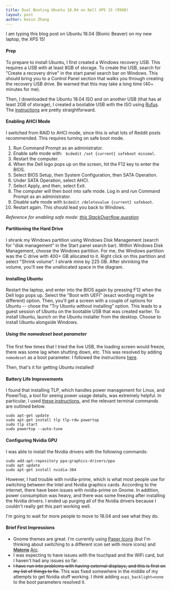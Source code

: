 ```yaml
---
title: Dual Booting Ubuntu 18.04 on Dell XPS 15 (9560)
layout: post
author: Kexin Zhang
---
```


I am typing this blog post on Ubuntu 18.04 (Bionic Beaver) on my new laptop, the XPS 15! 

#### Prep
To prepare to install Ubuntu, I first created a Windows recovery USB. This requires a USB with at least 8GB of storage. To create the USB, search for "Create a recovery drive" in the start panel search bar on Windows. This should bring you to a Control Panel section that walks you through creating the recovery USB drive. Be warned that this may take a long time (40+ minutes for me). 

Then, I downloaded the Ubuntu 18.04 ISO and on another USB (that has at least 2GB of storage), I created a bootable USB with the ISO using [Rufus](https://rufus.akeo.ie/). The [instructions](https://tutorials.ubuntu.com/tutorial/tutorial-create-a-usb-stick-on-windows#0) are pretty straightforward. 

#### Enabling AHCI Mode
I switched from RAID to AHCI mode, since this is what lots of Reddit posts recommended. This requires turning on safe boot mode.
1. Run Command Prompt as an administrator. 
2. Enable safe mode with: ` bcdedit /set {current} safeboot minimal`.
3. Restart the computer.
4. When the Dell logo pops up on the screen, hit the F12 key to enter the BIOS.
5. Select BIOS Setup, then System Configuration, then SATA Operation. 
6. Under SATA Operation, select AHCI.
7. Select Apply, and then, select Exit. 
8. The computer will then boot into safe mode. Log in and run Command Prompt as an administrator.
9. Disable safe mode with `bcdedit /deletevalue {current} safeboot`.
10. Restart again. This should lead you back to Windows.

*Reference for enabling safe mode: [this StackOverflow question](https://stackoverflow.com/questions/12692560/is-there-a-command-to-restart-computer-into-safe-mode)*

#### Partitioning the Hard Drive
I shrank my Windows partition using Windows Disk Management (search for "disk management" in the Start panel search bar). Within Windows Disk Management, choose the Windows partition. For me, the Windows partition was the C drive with 400+ GB allocated to it. Right click on this partition and select "Shrink volume". I shrank mine by 225 GB. After shrinking the volume, you'll see the unallocated space in the diagram. 

#### Installing Ubuntu
Restart the laptop, and enter into the BIOS again by pressing F12 when the Dell logo pops up. Select the "Boot with UEFI" (exact wording might be different) option. Then, you'll get a screen with a couple of options for Ubuntu -- chose the "Try Ubuntu without installing" option. This leads to a guest session of Ubuntu on the bootable USB that was created earlier. To install Ubuntu, launch on the Ubuntu installer from the desktop. Choose to install Ubuntu alongside Windows. 

##### Using the nomodeset boot parameter
The first few times that I tried the live USB, the loading screen would freeze, there was some lag when shutting down, etc. This was resolved by adding `nomodeset` as a boot parameter. I followed the instructions [here](http://www.dell.com/support/article/us/en/04/sln306327/manual-nomodeset-kernal-boot-line-option-for-linux-booting?lang=en).

Then, that's it for getting Ubuntu installed!


#### Battery Life Improvements
I found that installing TLP, which handles power management for Linux, and PowerTop, a tool for seeing power usage details, was extremely helpful. In particular, I used [these instructions](https://medium.com/@tomwwright/better-battery-life-on-ubuntu-17-10-4588b7f72def), and the relevant terminal commands are outlined below.

```
sudo apt-get update
sudo apt-get install tlp tlp-rdw powertop
sudo tlp start
sudo powertop --auto-tune
```

#### Configuring Nvidia GPU
I was able to install the Nvidia drivers with the following commands: 
```
sudo add-apt-repository ppa:graphics-drivers/ppa
sudo apt update
sudo apt-get install nvidia-384
```

However, I had trouble with nvidia-prime, which is what most people use for switching between the Intel and Nvidia graphics cards. According to the internet, there have been issues with nvidia-prime on Gnome. In addition, power consumption was heavy, and there was some freezing after installing the Nvidia drivers. I ended up purging all of the Nvidia drivers because I couldn't really get this part working well.

I'm going to wait for more people to move to 18.04 and see what they do.

#### Brief First Impressions
* Gnome themes are great. I'm currently using [Paper Icons](https://snwh.org/paper) (but I'm thinking about switching to a different icon set with more icons) and ~~[Materia](https://github.com/nana-4/materia-theme)~~ [Arc]().
* I was expecting to have issues with the touchpad and the WiFi card, but I haven't had any issues so far.
* ~~I have run into problems with having external displays, and this is first on my list of things to fix.~~ This was fixed somewhere in the middle of my attempts to get Nvidia stuff working. I _think_ adding `acpi_backlight=none` to the boot parameters resolved it.